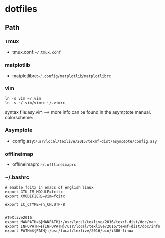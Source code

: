 # dotfiles

## Path
### Tmux
- tmux.conf:`~/.tmux.conf`
### matplotlib
- matplotlibrc:`~/.config/matplotlib/matplotlibrc`
### vim

    ln -s vim ~/.vim
    ln -s ~/.vim/vimrc ~/.vimrc

syntax file:asy.vim ==> more info can be found in the asymptote manual.
colorscheme:
### Asymptote
- config.asy:`/usr/local/texlive/2015/texmf-dist/asymptote/config.asy`
### offlineimap
- offlineimaprc:`~/.offlineimaprc`
### ~/.bashrc
```
# enable fcitx in emacs of english linux
export GTK_IM_MODULE=fcitx
export XMODIFIERS=@im=fcitx

export LC_CTYPE=zh_CN.UTF-8


#TeXlive2016
export MANPATH=${MANPATH}:/usr/local/texlive/2016/texmf-dist/doc/man
export INFOPATH=${INFOPATH}/usr/local/texlive/2016/texmf-dist/doc/info
export PATH=${PATH}:/usr/local/texlive/2016/bin/i386-linux
```
